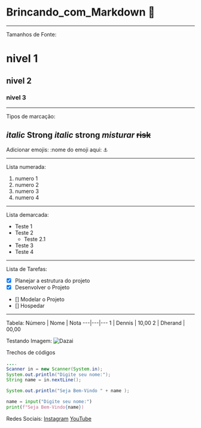 # Brincando_com_Markdown 🤘
***
Tamanhos de Fonte:
# nivel 1 
## nivel 2
### nivel 3
***

Tipos de marcação:

*italic*
**Strong**
_italic_
__strong__
__*misturar*__
~~risk~~
---
Adicionar emojis:
:nome do emoji aqui:
:anchor: 


---
Lista numerada: 
1. numero 1
2. numero 2
3. numero 3
4. numero 4
---
Lista demarcada:
* Teste 1
* Teste 2
   * Teste 2.1
* Teste 3
* Teste 4
***
Lista de Tarefas:
- [x] Planejar a estrutura do projeto
- [x] Desenvolver o Projeto
- [] Modelar o Projeto
- [] Hospedar
***
Tabela:
Número | Nome | Nota
---|---|---
1 | Dennis | 10,00
2 | Dherand | 00,00

Testando Imagem:
![Dazai](https://user-images.githubusercontent.com/98679284/153108380-fe5c3767-d911-428b-9a5b-b5028be4db68.jpg)

Trechos de códigos 
~~~~Java
....
Scanner in = new Scanner(System.in);
System.out.println("Digite seu nome:");
String name = in.nextLine();

System.out.println("Seja Bem-Vindo " + name );
~~~~
```Python
name = input("Digite seu nome:")
print(f"Seja Bem-Vindo{name})

```


Redes Sociais:
[Instagram](https://instagram.com/Decks.dev)
[YouTube](https://www.youtube.com/channel/UCo8JqfDyJcoFua85ghWuZ_Q)
